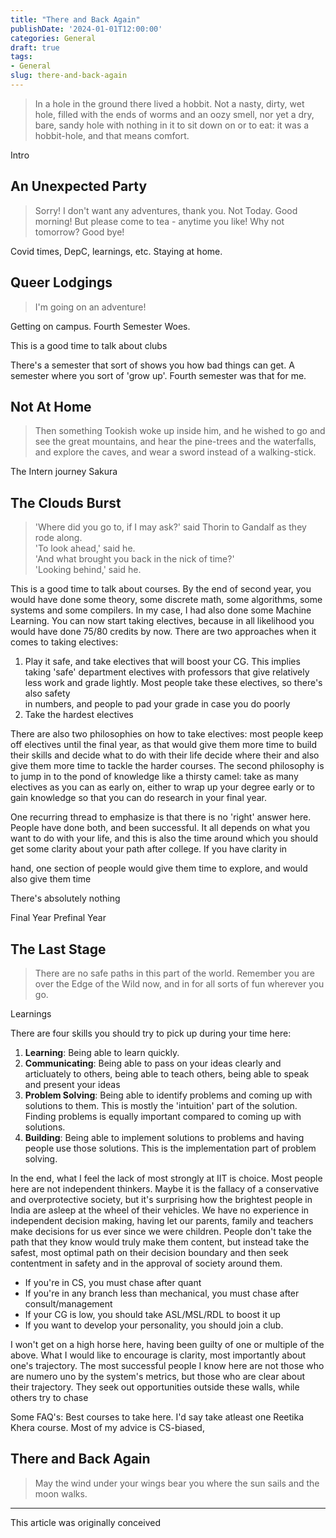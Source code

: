 ```yaml
---
title: "There and Back Again"
publishDate: '2024-01-01T12:00:00'
categories: General
draft: true
tags:
- General
slug: there-and-back-again
---
```


> In a hole in the ground there lived a hobbit. Not a nasty, dirty, wet hole,
> filled with the ends of worms and an oozy smell, nor yet a dry, bare,
> sandy hole with nothing in it to sit down on or to eat: it was a
> hobbit-hole, and that means comfort.

Intro

## An Unexpected Party

> Sorry! I don't want any adventures, thank you. Not Today. Good morning! But
> please come to tea - anytime you like! Why not tomorrow? Good bye! 

Covid times, DepC, learnings, etc. Staying at home.

## Queer Lodgings

> I'm going on an adventure!

Getting on campus. Fourth Semester Woes.

This is a good time to talk about clubs 

There's a semester that sort of shows you how bad things can get. A semester where 
you sort of 'grow up'. Fourth semester was that for me.

## Not At Home

> Then something Tookish woke up inside him, and he wished to go and see the
> great mountains, and hear the pine-trees and the waterfalls, and explore the
> caves, and wear a sword instead of a walking-stick.

The Intern journey
Sakura

## The Clouds Burst

> 'Where did you go to, if I may ask?' said Thorin to Gandalf as they rode along.<br>
> 'To look ahead,' said he.<br>
> 'And what brought you back in the nick of time?'<br>
> 'Looking behind,' said he.

This is a good time to talk about courses. By the end of second year, you would
have done some theory, some discrete math, some algorithms, some systems and
some compilers. In my case, I had also done some Machine Learning. You can now
start taking electives, because in all likelihood you would have done 75/80
credits by now. There are two approaches when it comes to taking electives:

1. Play it safe, and take electives that will boost your CG. This implies taking
   'safe' department electives with professors that give relatively less work 
   and grade lightly. Most people take these electives, so there's also safety  
   in numbers, and people to pad your grade in case you do poorly
2. Take the hardest electives

There are also two philosophies on how to take electives: most people keep off 
electives until the final year, as that would give them more time to build their 
skills and decide what to do with their life decide where their and also give
them more time to tackle the harder courses. The second philosophy is to jump
in to the pond of knowledge like a thirsty camel: take as many electives as you
can as early on, either to wrap up your degree early or to gain knowledge so
that you can do research in your final year. 

One recurring thread to emphasize is that there is no 'right' answer here. 
People have done both, and been successful. It all depends on what you want to 
do with your life, and this is also the time around which you should get some 
clarity about your path after college. If you have clarity in 

hand, one section of people would 
give them time to explore, and would also give them time 

There's absolutely nothing 


Final Year
Prefinal Year

## The Last Stage

> There are no safe paths in this part of the world. Remember you are over the
> Edge of the Wild now, and in for all sorts of fun wherever you go.

Learnings

There are four skills you should try to pick up during your time here:

1. **Learning**: Being able to learn quickly. 
2. **Communicating**: Being able to pass on your ideas clearly and articluately 
   to others, being able to teach others, being able to speak and present your 
   ideas
3. **Problem Solving**: Being able to identify problems and coming up with
   solutions to them. This is mostly the 'intuition' part of the solution. Finding
   problems is equally important compared to coming up with solutions.
4. **Building**: Being able to implement solutions to problems and having
   people use those solutions. This is the implementation part of problem
   solving.

In the end, what I feel the lack of most strongly at IIT is choice. Most people
here are not independent thinkers. Maybe it is the fallacy of a conservative 
and overprotective society, but it's surprising how the brightest people in
India are asleep at the wheel of their vehicles. We have no experience in
independent decision making, having let our parents, family and teachers make
decisions for us ever since we were children. People don't take the path
that they know would truly make them content, but instead take the safest, most
optimal path on their decision boundary and then seek contentment in safety and
in the approval of society around them.

* If you're in CS, you must chase after quant
* If you're in any branch less than mechanical, you must chase after consult/management
* If your CG is low, you should take ASL/MSL/RDL to boost it up
* If you want to develop your personality, you should join a club.

I won't get on a high horse here, having been guilty of one or multiple of the
above. What I would like to encourage is clarity, most importantly about one's 
trajectory. The most successful people I know here are not those who are numero 
uno by the system's metrics, but those who are clear about their trajectory. 
They seek out opportunities outside these walls, while others try to chase 

Some FAQ's: Best courses to take here. I'd say take atleast one Reetika Khera 
course. Most of my advice is CS-biased, 

## There and Back Again

> May the wind under your wings bear you where the sun sails and the moon walks.

------

This article was originally conceived 
